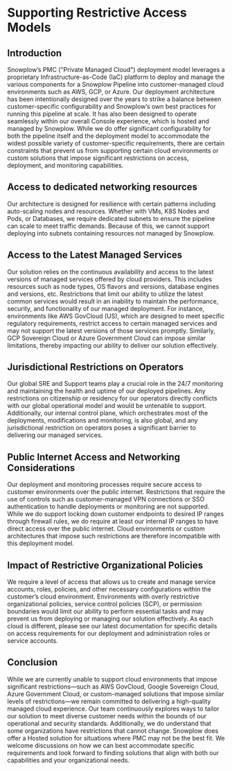 # Supporting Restrictive Access Models

## Introduction

Snowplow’s PMC ("Private Managed Cloud") deployment model leverages a proprietary Infrastructure-as-Code (IaC) platform to deploy and manage the various components for a Snowplow Pipeline into customer-managed cloud environments such as AWS, GCP, or Azure. Our deployment architecture has been intentionally designed over the years to strike a balance between customer-specific configurability and Snowplow’s own best practices for running this pipeline at scale. It has also been designed to operate seamlessly within our overall Console experience, which is hosted and managed by Snowplow. While we do offer significant configurability for both the pipeline itself and the deployment model to accommodate the widest possible variety of customer-specific requirements, there are certain constraints that prevent us from supporting certain cloud environments or custom solutions that impose significant restrictions on access, deployment, and monitoring capabilities.

## Access to dedicated networking resources

Our architecture is designed for resilience with certain patterns including auto-scaling nodes and resources. Whether with VMs, K8S Nodes and Pods, or Databases, we require dedicated subnets to ensure the pipeline can scale to meet traffic demands. Because of this, we cannot support deploying into subnets containing resources not managed by Snowplow.

## Access to the Latest Managed Services

Our solution relies on the continuous availability and access to the latest versions of managed services offered by cloud providers. This includes resources such as node types, OS flavors and versions, database engines and versions, etc. Restrictions that limit our ability to utilize the latest common services would result in an inability to maintain the performance, security, and functionality of our managed deployment. For instance, environments like AWS GovCloud (US), which are designed to meet specific regulatory requirements, restrict access to certain managed services and may not support the latest versions of those services promptly. Similarly, GCP Sovereign Cloud or Azure Government Cloud can impose similar limitations, thereby impacting our ability to deliver our solution effectively.

## Jurisdictional Restrictions on Operators

Our global SRE and Support teams play a crucial role in the 24/7 monitoring and maintaining the health and uptime of our deployed pipelines. Any restrictions on citizenship or residency for our operators directly conflicts with our global operational model and would be untenable to support. Additionally, our internal control plane, which orchestrates most of the deployments, modifications and monitoring, is also global, and any jurisdictional restriction on operators poses a significant barrier to delivering our managed services.

## Public Internet Access and Networking Considerations

Our deployment and monitoring processes require secure access to customer environments over the public internet. Restrictions that require the use of controls such as customer-managed VPN connections or SSO authentication to handle deployments or monitoring are not supported. While we do support locking down customer endpoints to desired IP ranges through firewall rules, we do require at least our internal IP ranges to have direct access over the public internet. Cloud environments or custom architectures that impose such restrictions are therefore incompatible with this deployment model.

## Impact of Restrictive Organizational Policies

We require a level of access that allows us to create and manage service accounts, roles, policies, and other necessary configurations within the customer’s cloud environment. Environments with overly restrictive organizational policies, service control policies (SCP), or permission boundaries would limit our ability to perform essential tasks and may prevent us from deploying or managing our solution effectively. As each cloud is different, please see our latest documentation for specific details on access requirements for our deployment and administration roles or service accounts.

## Conclusion

While we are currently unable to support cloud environments that impose significant restrictions—such as AWS GovCloud, Google Sovereign Cloud, Azure Government Cloud, or custom-managed solutions that impose similar levels of restrictions—we remain committed to delivering a high-quality managed cloud experience. Our team continuously explores ways to tailor our solution to meet diverse customer needs within the bounds of our operational and security standards. Additionally, we do understand that some organizations have restrictions that cannot change. Snowplow does offer a Hosted solution for situations where PMC may not be the best fit. We welcome discussions on how we can best accommodate specific requirements and look forward to finding solutions that align with both our capabilities and your organizational needs.
